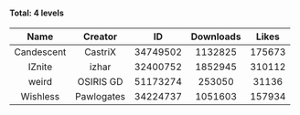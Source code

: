 #### Total: 4 levels

| Name | Creator | ID | Downloads | Likes |
|:---:|:---:|:---:|:---:|:---:|
| Candescent | CastriX | 34749502 | 1132825 | 175673
| IZnite | izhar | 32400752 | 1852945 | 310112
| weird | OSIRIS GD | 51173274 | 253050 | 31136
| Wishless | Pawlogates | 34224737 | 1051603 | 157934
